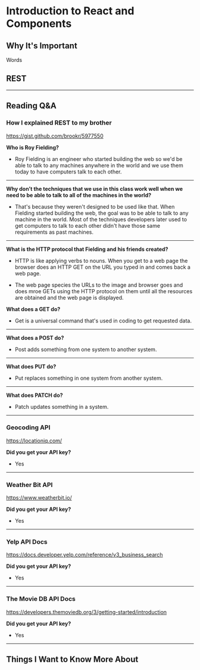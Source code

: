 # Introduction to React and Components

## Why It's Important

Words

## REST


-----------------

## Reading Q&A

### **How I explained REST to my brother**

<https://gist.github.com/brookr/5977550>

**Who is Roy Fielding?**

- Roy Fielding is an engineer who started building the web so we'd be able to talk to any machines anywhere in the world and we use them today to have computers talk to each other. 

---

**Why don’t the techniques that we use in this class work well when we need to be able to talk to all of the machines in the world?**

- That's because they weren't designed to be used like that. When Fielding started building the web, the goal was to be able to talk to any machine in the world. Most of the techniques developers later used to get computers to talk to each other didn't have those same requirements as past machines. 

---

**What is the HTTP protocol that Fielding and his friends created?**

- HTTP is like applying verbs to nouns. When you get to a web page the browser does an HTTP GET on the URL you typed in and comes back a web page. 

- The web page species the URLs to the image and browser goes and does mroe GETs using the HTTP protocol on them until all the resources are obtained and the web page is displayed. 

**What does a GET do?**

- Get is a universal command that's used in coding to get requested data. 

---

**What does a POST do?**

- Post adds something from one system to another system.

---

**What does PUT do?**

- Put replaces something in one system from another system.

---

**What does PATCH do?**

- Patch updates something in a system. 


-----------------

### **Geocoding API**

<https://locationiq.com/>

**Did you get your API key?**

- Yes

-----------------

### **Weather Bit API**

<https://www.weatherbit.io/>

**Did you get your API key?**

- Yes

-----------------

### **Yelp API Docs**

<https://docs.developer.yelp.com/reference/v3_business_search>

**Did you get your API key?**

- Yes

-----------------

### **The Movie DB API Docs**

<https://developers.themoviedb.org/3/getting-started/introduction>

**Did you get your API key?**

- Yes

-----------------


## Things I Want to Know More About
